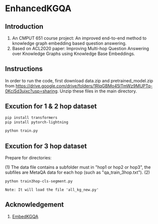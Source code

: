 # EnhancedKGQA

## Introduction
1. An CMPUT 651 course project: An improved end-to-end method to knowledge graph embedding based question answering.  
2. Based on ACL2020 paper: Improving Multi-hop Question Answering over Knowledge Graphs using Knowledge Base Embeddings.

## Instructions

In order to run the code, first download data.zip and pretrained_model.zip from https://drive.google.com/drive/folders/1RlqGBMo45lTmWz9MUPTq-0KcjSd3ujxc?usp=sharing. Unzip these files in the main directory.

## Excution for 1 & 2 hop dataset

```bash
pip install transformers
pip install pytorch-lightning

python train.py
```
## Excution for 3 hop dataset

Prepare for directories: 

(1) The data file contains a subfolder must in "hop1 or hop2 or hop3", the subfiles are MetaQA data for each hop (such as "qa_train_3hop.txt").
(2) 

```
python train3hop-cls-segment.py

Note: It will load the file 'all_kg_new.py'
```

## Acknowledgement
1. [EmbedKGQA](https://github.com/malllabiisc/EmbedKGQA)
